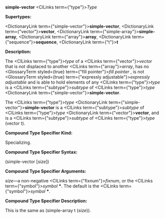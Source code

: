 **simple-vector** <ClLinks  term={"type"}><i>Type</i></ClLinks> 



**Supertypes:** 



<DictionaryLink  term={"simple-vector"}><b>simple-vector</b></DictionaryLink>, <DictionaryLink  term={"vector"}><b>vector</b></DictionaryLink>, <DictionaryLink  term={"simple-array"}><b>simple-array</b></DictionaryLink>, <DictionaryLink  term={"array"}><b>array</b></DictionaryLink>, <DictionaryLink  term={"sequence"}><b>sequence</b></DictionaryLink>, <DictionaryLink  term={"t"}><b>t</b></DictionaryLink> 



**Description:** 



The <ClLinks  term={"type"}><i>type</i></ClLinks> of a <ClLinks  term={"vector"}><i>vector</i></ClLinks> that is not displaced to another <ClLinks  term={"array"}><i>array</i></ClLinks>, has no <GlossaryTerm styled={true} term={"fill pointer"}><i>fill pointer</i></GlossaryTerm> , is not <GlossaryTerm styled={true} term={"expressly adjustable"}><i>expressly adjustable</i></GlossaryTerm> and is able to hold elements of any <ClLinks  term={"type"}><i>type</i></ClLinks> is a <ClLinks  term={"subtype"}><i>subtype</i></ClLinks> of <ClLinks  term={"type"}><i>type</i></ClLinks> <DictionaryLink  term={"simple-vector"}><b>simple-vector</b></DictionaryLink>. 



The <ClLinks  term={"type"}><i>type</i></ClLinks> <DictionaryLink  term={"simple-vector"}><b>simple-vector</b></DictionaryLink> is a <ClLinks  term={"subtype"}><i>subtype</i></ClLinks> of <ClLinks  term={"type"}><i>type</i></ClLinks> <DictionaryLink  term={"vector"}><b>vector</b></DictionaryLink>, and is a <ClLinks  term={"subtype"}><i>subtype</i></ClLinks> of <ClLinks  term={"type"}><i>type</i></ClLinks> (vector t). 



**Compound Type Specifier Kind:** 



Specializing. 



**Compound Type Specifier Syntax:** 



(simple-vector [*size*]) 



**Compound Type Specifier Arguments:** 



*size*—a non-negative <ClLinks  term={"fixnum"}><i>fixnum</i></ClLinks>, or the <ClLinks  term={"symbol"}><i>symbol</i></ClLinks> **\***. The default is the <ClLinks  term={"symbol"}><i>symbol</i></ClLinks> **\***. 



**Compound Type Specifier Description:** 



This is the same as (simple-array t (*size*)). 







 



 



